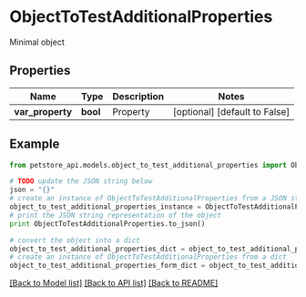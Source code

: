 # ObjectToTestAdditionalProperties

Minimal object

## Properties
Name | Type | Description | Notes
------------ | ------------- | ------------- | -------------
**var_property** | **bool** | Property | [optional] [default to False]

## Example

```python
from petstore_api.models.object_to_test_additional_properties import ObjectToTestAdditionalProperties

# TODO update the JSON string below
json = "{}"
# create an instance of ObjectToTestAdditionalProperties from a JSON string
object_to_test_additional_properties_instance = ObjectToTestAdditionalProperties.from_json(json)
# print the JSON string representation of the object
print ObjectToTestAdditionalProperties.to_json()

# convert the object into a dict
object_to_test_additional_properties_dict = object_to_test_additional_properties_instance.to_dict()
# create an instance of ObjectToTestAdditionalProperties from a dict
object_to_test_additional_properties_form_dict = object_to_test_additional_properties.from_dict(object_to_test_additional_properties_dict)
```
[[Back to Model list]](../README.md#documentation-for-models) [[Back to API list]](../README.md#documentation-for-api-endpoints) [[Back to README]](../README.md)


